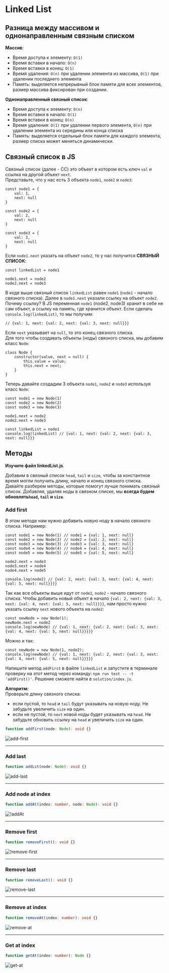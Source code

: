 # Linked List

## Разница между массивом и однонаправленным связным списком

**Массив**:

* Время доступа к элементу: `O(1)`
* Время вставки в начало: `O(n)`
* Время вставки в конец: `O(1)`
* Время удаления: `O(n)` при удалении элемента из массива, `O(1)` при удалении последнего элемента
* Память: выделяется непрерывный блок памяти для всех элементов, размер массива фиксирован при создании.

**Однонаправленный связный список**:

* Время доступа к элементу: `O(n)`
* Время вставки в начало: `O(1)`
* Время вставки в конец: `O(n)`
* Время удаления: `O(1)` при удалении первого элемента, `O(n)` при удалении элемента из середины или конца списка
* Память: выделяется отдельный блок памяти для каждого элемента, размер списка может меняться динамически.

## Связный список в JS
Связный список (далее - СС) это объект в котором есть ключ `val` и ссылка на другой объект `next`.   
Представьте, что у нас есть 3 объекта `node1`, `node2` и `node3`:
```JS
const node1 = {
    val: 1,
    next: null
}

const node2 = {
    val: 2,
    next: null
}

const node3 = {
    val: 3,
    next: null
}

```

Если `node1.next` указать на объект `node2`, то у нас получится **СВЯЗНЫЙ СПИСОК**:
```JS
const linkedList = node1

node1.next = node2
node2.next = node3
```

В коде выше связный список `linkedList` равен `node1` (`node1` - начало связного списка). Далее
в `node1.next` указали ссылку на объект `node2`. Почему ссылку? В JS переменная `node1` (node2, node3) хранит в себе не
сам объект, а ссылку на память, где хранится объект. Если сделать `console.log(linkedList)`, то мы получим:
```JS
// {val: 1, next: {val: 2, next: {val: 3, next: null}}}
```

Если `next` указывает на `null`, то это конец связного списка.   
Для того чтобы создавать объекты (ноды) связного списка, мы добавим класс `Node`:
```JS
class Node {
    constructor(value, next = null) {
        this.value = value;
        this.next = next;
    }
}
```

Теперь давайте создадим 3 объекта `node1`, `node2` и `node3` используя класс `Node`:
```JS
const node1 = new Node(1)
const node2 = new Node(2)
const node3 = new Node(3)

node1.next = node2
node2.next = node3

const linkedList = node1
console.log(linkedList) // {val: 1, next: {val: 2, next: {val: 3, next: null}}}
```

## Методы
**Изучите файл linkedList.js**.  

Добавим в связный список `head`, `tail` и `size`, чтобы за константное время могли получить длину, начало и конец связного списка.   
Давайте разберем методы, которые помогут лучше понимать связный список. Добавляя, удаляя ноды в связном списке, мы **всегда будем обновлять`head`, `tail` и `size`**.

### Add first
В этом методе нам нужно добавить новую ноду в начало связного списка. Например:
```JS
const node1 = new Node(1) // node1 = {val: 1, next: null}
const node2 = new Node(2) // node2 = {val: 2, next: null}
const node3 = new Node(3) // node3 = {val: 3, next: null}
const node4 = new Node(4) // node4 = {val: 4, next: null}
const node5 = new Node(5) // node5 = {val: 5, next: null}

node2.next = node3
node3.next = node4
node4.next = node5

console.log(node2) // {val: 2, next: {val: 3, next: {val: 4, next: {val: 5, next: null}}}}
```

Так как все объекты выше идут от `node2`, `node2` - начало связного списка. Чтобы добавить новый объект в начало `{val: 2, next: {val: 3, next: {val: 4, next: {val: 5, next: null}}}}`, нам просто нужно указать ссылку `next` нового объекта на `node2`: 
```JS
const newNode = new Node(1);
newNode.next = node2
console.log(newNode) // {val: 1, next: {val: 2, next: {val: 3, next: {val: 4, next: {val: 5, next: null}}}}}
```

Можно и так:
```JS
const newNode = new Node(1, node2);
console.log(newNode) // {val: 1, next: {val: 2, next: {val: 3, next: {val: 4, next: {val: 5, next: null}}}}}
```

Напишите метод `addFirst` в файле `linkedList` и запустите в терминале проверку на этот метод через команду:
`npm run test -- -t 'addFirst()'`. Решение сможете найти в `solution/index.js`.

**Алгоритм:**   
Проверьте длину связного списка:
  * если пустой, то `head` и `tail` будут указывать на новую ноду. Не забудьте увеличить `size` на один.
  * если не пустой, то `next` новой ноды будет указывать на `head`. Не забудьте обновить ссылку на `head` и увеличить `size` на один.

```Typescript
function addFirst(node: Node): void {}
```

![add-first](animation/add-first.gif)
___

### Add last

```Typescript
function addLst(node: Node): void {}
```

![add-last](animation/add-last.gif)
___

### Add node at index

```Typescript
function addAt(index: number, node: Node): void {}
```

![!addAt](animation/addAt.gif)
___

### Remove first

```Typescript
function removeFirst(): void {}
```

![!remove-first](animation/remove-first.gif)
___

### Remove last

```Typescript
function removeLast(): void {}
```

![remove-last](animation/remove-last.gif)
___

### Remove at index

```Typescript
function removeAt(index: number): void {}
```

![remove-at](animation/remove-at.gif)
___

### Get at index

```Typescript
function getAt(index: number): Node {}
```

![get-at](animation/get-at.gif)
